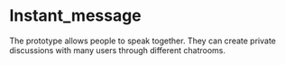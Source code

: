 # Instant_message
The prototype allows people to speak together. They can create private discussions with many users through different chatrooms.
